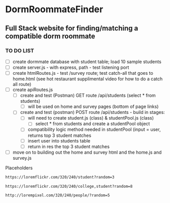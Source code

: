 # DormRoommateFinder

## Full Stack website for finding/matching a compatible dorm roommate



### TO DO LIST

- [ ] create dormmate database with student table; load 10 sample students
- [ ] create server.js - with express, path - test listening port
- [ ] create htmlRoutes.js  - test /survey route;  test catch-all that goes to home.html (see hot restaurant supplimental video for how to do a catch all route)
- [ ] create apiRoutes.js 
  - [ ] create and test (Postman) GET route  /api/students  (select * from students)
    - [ ] will be used on home and survey pages (bottom of page links)
  - [ ] create and test (postman) POST route /api/students  - build in stages:
    - [ ] will need to create student.js (class)  & studentPool.js (class)
      - [ ] select * from students and create a studentPool object
    - [ ] compatibility logic method needed in studentPool (input = user, returns top 3 student matches
    - [ ] insert user into students table
    - [ ] return in res the top 3 student matches
- [ ] move on to building out the home and survey html and the home.js and survey.js

Placeholders

```html
https://loremflickr.com/320/240/student?random=3

https://loremflickr.com/320/240/college,student?random=8

http://lorempixel.com/320/240/people/?random=5
```


